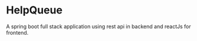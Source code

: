 # HelpQueue
A spring boot full stack application using rest api in backend and reactJs for frontend.


